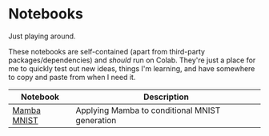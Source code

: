 # Notebooks

Just playing around.

These notebooks are self-contained (apart from third-party packages/dependencies) and _should_ run on Colab. They're just a place for me to quickly test out new ideas, things I'm learning, and have somewhere to copy and paste from when I need it.

| Notebook | Description |
|----------|-------------|
| [Mamba MNIST](./mamba-mnist.ipynb) | Applying Mamba to conditional MNIST generation |